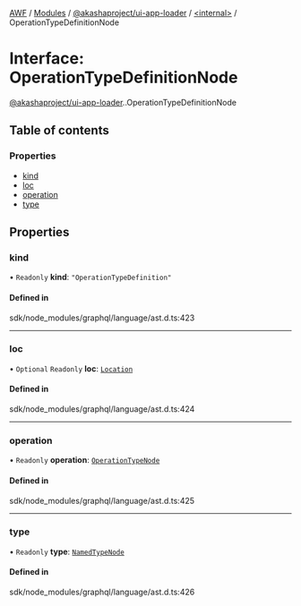 [AWF](../README.md) / [Modules](../modules.md) / [@akashaproject/ui-app-loader](../modules/akashaproject_ui_app_loader.md) / [<internal\>](../modules/akashaproject_ui_app_loader._internal_.md) / OperationTypeDefinitionNode

# Interface: OperationTypeDefinitionNode

[@akashaproject/ui-app-loader](../modules/akashaproject_ui_app_loader.md).[<internal>](../modules/akashaproject_ui_app_loader._internal_.md).OperationTypeDefinitionNode

## Table of contents

### Properties

- [kind](akashaproject_ui_app_loader._internal_.OperationTypeDefinitionNode.md#kind)
- [loc](akashaproject_ui_app_loader._internal_.OperationTypeDefinitionNode.md#loc)
- [operation](akashaproject_ui_app_loader._internal_.OperationTypeDefinitionNode.md#operation)
- [type](akashaproject_ui_app_loader._internal_.OperationTypeDefinitionNode.md#type)

## Properties

### kind

• `Readonly` **kind**: ``"OperationTypeDefinition"``

#### Defined in

sdk/node_modules/graphql/language/ast.d.ts:423

___

### loc

• `Optional` `Readonly` **loc**: [`Location`](../classes/akashaproject_ui_app_loader._internal_.Location.md)

#### Defined in

sdk/node_modules/graphql/language/ast.d.ts:424

___

### operation

• `Readonly` **operation**: [`OperationTypeNode`](../modules/akashaproject_ui_app_loader._internal_.md#operationtypenode)

#### Defined in

sdk/node_modules/graphql/language/ast.d.ts:425

___

### type

• `Readonly` **type**: [`NamedTypeNode`](akashaproject_ui_app_loader._internal_.NamedTypeNode.md)

#### Defined in

sdk/node_modules/graphql/language/ast.d.ts:426
